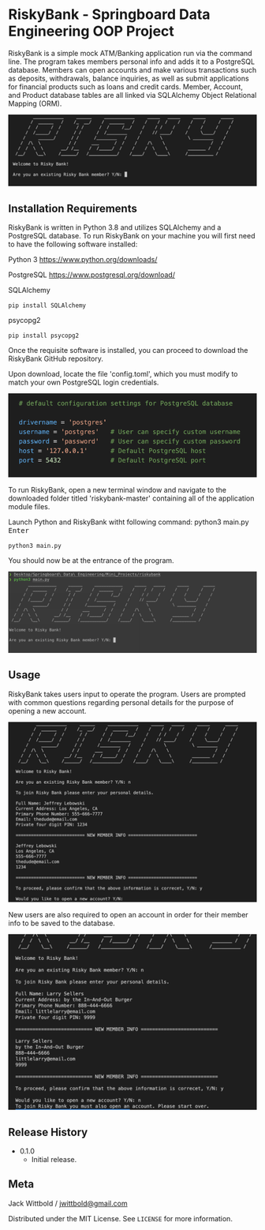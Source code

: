 # RiskyBank - Springboard Data Engineering OOP Project

RiskyBank is a simple mock ATM/Banking application run via the command line. 
The program takes members personal info and adds it to a PostgreSQL database. 
Members can open accounts and make various transactions such as deposits, withdrawals, balance inquiries, as well as submit applications for financial products such as  loans and credit cards. Member, Account, and Product database tables are all linked via SQLAlchemy Object Relational Mapping (ORM).

![RiskyBank Banner](/screenshots/riskybank_banner.png)

## Installation Requirements

RiskyBank is written in Python 3.8 and utilizes SQLAlchemy and a PostgreSQL database. To run RiskyBank on your machine you will first need to have the following software installed:

Python 3
https://www.python.org/downloads/

PostgreSQL
https://www.postgresql.org/download/

SQLAlchemy
```
pip install SQLAlchemy
```
psycopg2 
```
pip install psycopg2
```

Once the requisite software is installed, you can proceed to download the RiskyBank GitHub repository.

Upon download, locate the file 'config.toml', which you must modify to match your  own PostgreSQL login credentials.

![PostgresSQL Config](/screenshots/database_settings_example.png)

To run RiskyBank, open a new terminal window and navigate to the downloaded folder titled 'riskybank-master' containing all of the application module files. 

Launch Python and RiskyBank witht following command: python3 main.py <kbd>Enter</kbd>
```
python3 main.py 
```

You should now be at the entrance of the program.

![PostgresSQL Config](/screenshots/terminal_launch.png)


## Usage

RiskyBank takes users input to operate the program. Users are prompted with common questions regarding personal details for the purpose of opening a new account. 

![Member Info](/screenshots/jeffrey_lebowski.png)

New users are also required to open an account in order for their member info to be saved to the database.

![Mandatory Account](/screenshots/larry_sellers.png)



## Release History

* 0.1.0
    * Initial release.


## Meta

Jack Wittbold / jwittbold@gmail.com

Distributed under the MIT License. See ``LICENSE`` for more information.
